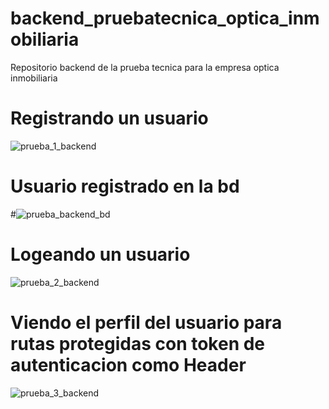 
# backend_pruebatecnica_optica_inmobiliaria
Repositorio backend de la prueba tecnica para la empresa optica inmobiliaria

# Registrando un usuario
![prueba_1_backend](https://github.com/StefanoZevallos/backend_pruebatecnica_optica_inmobiliaria/assets/107054283/744337ad-4d84-4abf-8c91-279f8a141df1)

# Usuario registrado en la bd
#![prueba_backend_bd](https://github.com/StefanoZevallos/backend_pruebatecnica_optica_inmobiliaria/assets/107054283/8552ce42-2c50-4a53-a81a-5a04786ab14d)
# Logeando un usuario
![prueba_2_backend](https://github.com/StefanoZevallos/backend_pruebatecnica_optica_inmobiliaria/assets/107054283/d63854e2-a49c-4ec5-adf1-bfec8d4f3191)
# Viendo el perfil del usuario para rutas protegidas con token de autenticacion como Header
![prueba_3_backend](https://github.com/StefanoZevallos/backend_pruebatecnica_optica_inmobiliaria/assets/107054283/7adafb1c-2173-463e-b831-a18a30910b6f)
